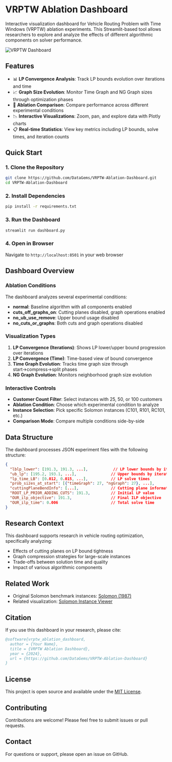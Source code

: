 # VRPTW Ablation Dashboard

Interactive visualization dashboard for Vehicle Routing Problem with Time Windows (VRPTW) ablation experiments. This Streamlit-based tool allows researchers to explore and analyze the effects of different algorithmic components on solver performance.

![VRPTW Dashboard](docs/screenshots/dashboard-preview.png)

## Features

- 📊 **LP Convergence Analysis**: Track LP bounds evolution over iterations and time
- 📈 **Graph Size Evolution**: Monitor Time Graph and NG Graph sizes through optimization phases
- 🔄 **Ablation Comparison**: Compare performance across different experimental conditions
- 📉 **Interactive Visualizations**: Zoom, pan, and explore data with Plotly charts
- 📋 **Real-time Statistics**: View key metrics including LP bounds, solve times, and iteration counts

## Quick Start

### 1. Clone the Repository
```bash
git clone https://github.com/DataGems/VRPTW-Ablation-Dashboard.git
cd VRPTW-Ablation-Dashboard
```

### 2. Install Dependencies
```bash
pip install -r requirements.txt
```

### 3. Run the Dashboard
```bash
streamlit run dashboard.py
```

### 4. Open in Browser
Navigate to `http://localhost:8501` in your web browser

## Dashboard Overview

### Ablation Conditions
The dashboard analyzes several experimental conditions:
- **normal**: Baseline algorithm with all components enabled
- **cuts_off_graphs_on**: Cutting planes disabled, graph operations enabled
- **no_ub_use_remove**: Upper bound usage disabled
- **no_cuts_or_graphs**: Both cuts and graph operations disabled

### Visualization Types
1. **LP Convergence (Iterations)**: Shows LP lower/upper bound progression over iterations
2. **LP Convergence (Time)**: Time-based view of bound convergence
3. **Time Graph Evolution**: Tracks time graph size through start→compress→split phases
4. **NG Graph Evolution**: Monitors neighborhood graph size evolution

### Interactive Controls
- **Customer Count Filter**: Select instances with 25, 50, or 100 customers
- **Ablation Condition**: Choose which experimental condition to analyze
- **Instance Selection**: Pick specific Solomon instances (C101, R101, RC101, etc.)
- **Comparison Mode**: Compare multiple conditions side-by-side

## Data Structure

The dashboard processes JSON experiment files with the following structure:

```json
{
  "lblp_lower": [191.3, 191.3, ...],           // LP lower bounds by iteration
  "ub_lp": [195.2, 193.1, ...],               // Upper bounds by iteration
  "lp_time_LB": [0.012, 0.015, ...],          // LP solve times
  "prob_sizes_at_start": [{"timeGraph": 27, "ngGraph": 27}, ...],
  "cuttingPlaneBendInfo": [...],              // Cutting plane information
  "ROOT_LP_PRIOR_ADDING_CUTS": 191.3,         // Initial LP value
  "OUR_ilp_objective": 191.3,                 // Final ILP objective
  "OUR_ilp_time": 0.006                       // Total solve time
}
```

## Research Context

This dashboard supports research in vehicle routing optimization, specifically analyzing:
- Effects of cutting planes on LP bound tightness
- Graph compression strategies for large-scale instances
- Trade-offs between solution time and quality
- Impact of various algorithmic components

## Related Work

- Original Solomon benchmark instances: [Solomon (1987)](https://www.sintef.no/projectweb/top/vrptw/solomon-benchmark/)
- Related visualization: [Solomon Instance Viewer](https://github.com/DataGems/Solomon_Instance_Viewer)

## Citation

If you use this dashboard in your research, please cite:
```bibtex
@software{vrptw_ablation_dashboard,
  author = {Your Name},
  title = {VRPTW Ablation Dashboard},
  year = {2024},
  url = {https://github.com/DataGems/VRPTW-Ablation-Dashboard}
}
```

## License

This project is open source and available under the [MIT License](LICENSE).

## Contributing

Contributions are welcome! Please feel free to submit issues or pull requests.

## Contact

For questions or support, please open an issue on GitHub.